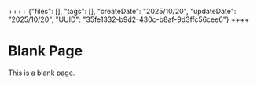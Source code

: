 ++++
{"files": [], "tags": [], "createDate": "2025/10/20", "updateDate": "2025/10/20", "UUID": "35fe1332-b9d2-430c-b8af-9d3ffc56cee6"}
++++

# Blank Page
This is a blank page.
